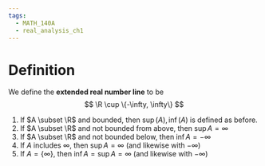 ```yaml
---
tags:
  - MATH_140A
  - real_analysis_ch1
---
```

# Definition
We define the **extended real number line** to be
$$
\R \cup \{-\infty, \infty\}
$$
1. If $A \subset \R$ and bounded, then $\sup(A), \inf(A)$ is defined as before.
2. If $A \subset \R$ and not bounded from above, then $\sup A = \infty$
3. If $A \subset \R$ and not bounded below, then $\inf A = -\infty$
4. If $A$ includes $\infty$, then $\sup A = \infty$ (and likewise with $-\infty$)
5. If $A = \{\infty\}$, then $\inf A = \sup A = \infty$ (and likewise with $-\infty$)

